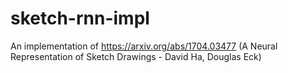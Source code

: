 # sketch-rnn-impl
An implementation of https://arxiv.org/abs/1704.03477 (A Neural Representation of Sketch Drawings - David Ha, Douglas Eck)

